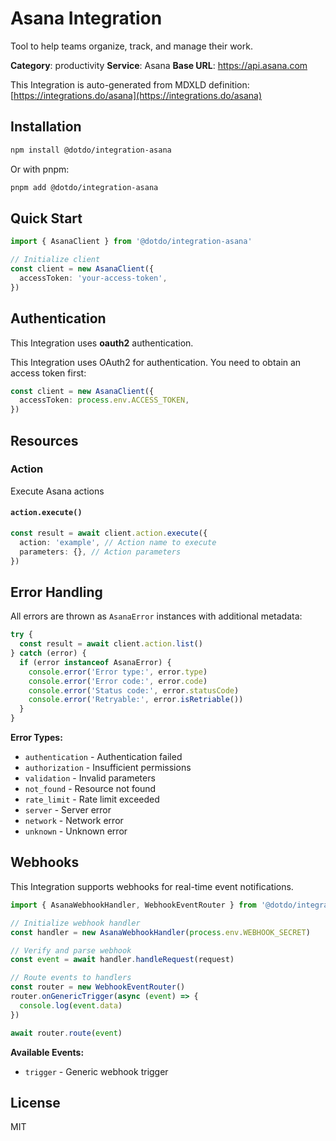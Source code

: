 # Asana Integration

Tool to help teams organize, track, and manage their work.

**Category**: productivity
**Service**: Asana
**Base URL**: https://api.asana.com

This Integration is auto-generated from MDXLD definition: [https://integrations.do/asana](https://integrations.do/asana)

## Installation

```bash
npm install @dotdo/integration-asana
```

Or with pnpm:

```bash
pnpm add @dotdo/integration-asana
```

## Quick Start

```typescript
import { AsanaClient } from '@dotdo/integration-asana'

// Initialize client
const client = new AsanaClient({
  accessToken: 'your-access-token',
})
```

## Authentication

This Integration uses **oauth2** authentication.

This Integration uses OAuth2 for authentication. You need to obtain an access token first:

```typescript
const client = new AsanaClient({
  accessToken: process.env.ACCESS_TOKEN,
})
```

## Resources

### Action

Execute Asana actions

#### `action.execute()`

```typescript
const result = await client.action.execute({
  action: 'example', // Action name to execute
  parameters: {}, // Action parameters
})
```

## Error Handling

All errors are thrown as `AsanaError` instances with additional metadata:

```typescript
try {
  const result = await client.action.list()
} catch (error) {
  if (error instanceof AsanaError) {
    console.error('Error type:', error.type)
    console.error('Error code:', error.code)
    console.error('Status code:', error.statusCode)
    console.error('Retryable:', error.isRetriable())
  }
}
```

**Error Types:**

- `authentication` - Authentication failed
- `authorization` - Insufficient permissions
- `validation` - Invalid parameters
- `not_found` - Resource not found
- `rate_limit` - Rate limit exceeded
- `server` - Server error
- `network` - Network error
- `unknown` - Unknown error

## Webhooks

This Integration supports webhooks for real-time event notifications.

```typescript
import { AsanaWebhookHandler, WebhookEventRouter } from '@dotdo/integration-asana'

// Initialize webhook handler
const handler = new AsanaWebhookHandler(process.env.WEBHOOK_SECRET)

// Verify and parse webhook
const event = await handler.handleRequest(request)

// Route events to handlers
const router = new WebhookEventRouter()
router.onGenericTrigger(async (event) => {
  console.log(event.data)
})

await router.route(event)
```

**Available Events:**

- `trigger` - Generic webhook trigger

## License

MIT

